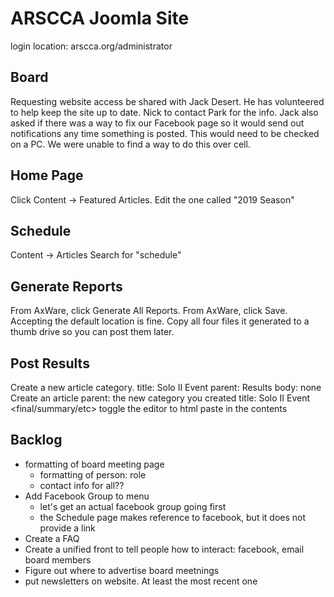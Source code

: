 ARSCCA Joomla Site
==================

login location: arscca.org/administrator

Board
-----


Requesting website access be shared with Jack Desert.  He has volunteered to help keep the site up to date.  Nick to contact Park for the info.  Jack also asked if there was a way to fix our Facebook page so it would send out notifications any time something is posted.  This would need to be checked on a PC.  We were unable to find a way to do this over cell.

Home Page
---------

Click Content -> Featured Articles.
Edit the one called "2019 Season"


Schedule
--------

Content -> Articles
Search for "schedule"


Generate Reports
----------------

From AxWare, click Generate All Reports.
From AxWare, click Save.
Accepting the default location is fine.
Copy all four files it generated to a thumb drive so you can post them later.


Post Results
------------

Create a new article category.
  title: <year> Solo II Event <event-number>
  parent: <year> Results
  body: none
Create an article
  parent: the new category you created
  title: <year> Solo II Event <event-number> <final/summary/etc>
  toggle the editor to html
  paste in the contents


Backlog
-------
- formatting of board meeting page
  - formatting of person: role
  - contact info for all??
- Add Facebook Group to menu
  - let's get an actual facebook group going first
  - the Schedule page makes reference to facebook, but it does not provide a link
- Create a FAQ
- Create a unified front to tell people how to interact: facebook, email board members
- Figure out where to advertise board meetnings
- put newsletters on website. At least the most recent one
